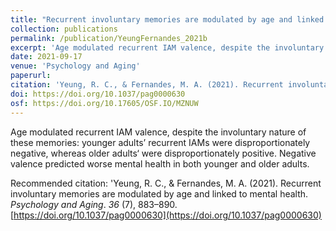 ```yaml
---
title: "Recurrent involuntary memories are modulated by age and linked to mental health"
collection: publications
permalink: /publication/YeungFernandes_2021b
excerpt: 'Age modulated recurrent IAM valence, despite the involuntary nature of these memories: younger adults’ recurrent IAMs were disproportionately negative, whereas older adults‘ were disproportionately positive. Negative valence predicted worse mental health in both younger and older adults.'
date: 2021-09-17
venue: 'Psychology and Aging'
paperurl: 
citation: 'Yeung, R. C., & Fernandes, M. A. (2021). Recurrent involuntary memories are modulated by age and linked to mental health. <i>Psychology and Aging</i>. <i>36</i> (7), 883–890. https://doi.org/10.1037/pag0000630'
doi: https://doi.org/10.1037/pag0000630
osf: https://doi.org/10.17605/OSF.IO/MZNUW
---
```

Age modulated recurrent IAM valence, despite the involuntary nature of these memories: younger adults’ recurrent IAMs were disproportionately negative, whereas older adults‘ were disproportionately positive. Negative valence predicted worse mental health in both younger and older adults.

Recommended citation: 'Yeung, R. C., & Fernandes, M. A. (2021). Recurrent involuntary memories are modulated by age and linked to mental health. *Psychology and Aging*. *36* (7), 883–890. [https://doi.org/10.1037/pag0000630](https://doi.org/10.1037/pag0000630)